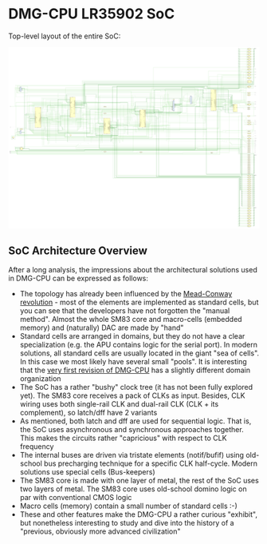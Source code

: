 # DMG-CPU LR35902 SoC

Top-level layout of the entire SoC:

![dmgcpu_sm](/HDL/soc/design/dmgcpu_sm.png)

## SoC Architecture Overview

After a long analysis, the impressions about the architectural solutions used in DMG-CPU can be expressed as follows:
- The topology has already been influenced by the [Mead-Conway revolution](https://en.wikipedia.org/wiki/Mead%E2%80%93Conway_VLSI_chip_design_revolution) - most of the elements are implemented as standard cells, but you can see that the developers have not forgotten the "manual method". Almost the whole SM83 core and macro-cells (embedded memory) and (naturally) DAC are made by "hand"
- Standard cells are arranged in domains, but they do not have a clear specialization (e.g. the APU contains logic for the serial port). In modern solutions, all standard cells are usually located in the giant "sea of cells". In this case we most likely have several small "pools". It is interesting that the [very first revision of DMG-CPU](https://siliconpr0n.org/map/nintendo/dmg-cpu/mcmaster_mz_mit20x/) has a slightly different domain organization
- The SoC has a rather "bushy" clock tree (it has not been fully explored yet). The SM83 core receives a pack of CLKs as input. Besides, CLK wiring uses both single-rail CLK and dual-rail CLK (CLK + its complement), so latch/dff have 2 variants
- As mentioned, both latch and dff are used for sequential logic. That is, the SoC uses asynchronous and synchronous approaches together. This makes the circuits rather "capricious" with respect to CLK frequency
- The internal buses are driven via tristate elements (notif/bufif) using old-school bus precharging technique for a specific CLK half-cycle. Modern solutions use special cells (Bus-keepers)
- The SM83 core is made with one layer of metal, the rest of the SoC uses two layers of metal. The SM83 core uses old-school domino logic on par with conventional CMOS logic
- Macro cells (memory) contain a small number of standard cells :-)
- These and other features make the DMG-CPU a rather curious "exhibit", but nonetheless interesting to study and dive into the history of a "previous, obviously more advanced civilization"
